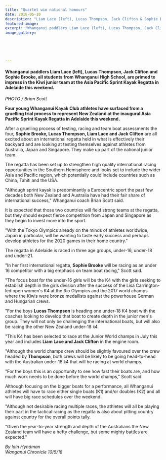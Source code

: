 ```yaml
---
title: "Quartet win national honours"
date: 2018-05-10
description: "Liam Lace (left), Lucas Thompson, Jack Clifton & Sophie Brooke to represent NZ at the Asia Pacific Sprint Kayak Regatta..."
featured-image: 
excerpt: "Whanganui paddlers Liam Lace (left), Lucas Thompson, Jack Clifton & Sophie Brooke are primed to impress in the Kiwi junior team at the Asia Pacific Sprint Kayak Regatta in Adelaide this weekend."
image_gallery:
    
    
    
    
    
---
```


<h4>Whanganui paddlers Liam Lace (left), Lucas Thompson, Jack Clifton and Sophie Brooke, all students from Whanganui High School, are primed to impress in the Kiwi junior team at the Asia Pacific Sprint Kayak Regatta in Adelaide this weekend.</h4>
<p><em>PHOTO / Brian Scott</em></p>
<p class="element element-paragraph"><strong>Four young Whanganui Kayak Club athletes have surfaced from a gruelling trial process to represent New Zealand at the inaugural Asia Pacific Sprint Kayak Regatta in Adelaide this weekend.</strong></p>
<p class="element element-paragraph">After a gruelling process of testing, racing and team boat assessments the four, <strong>Sophie Brooke, Lucas Thompson, Liam Lace and Jack Clifton</strong> are all excited about an international regatta held in what is effectively their backyard and are looking at testing themselves against athletes from Australia, Japan and Singapore. They make up part of the national junior team.</p>
<p class="element element-paragraph">The regatta has been set up to strengthen high quality international racing opportunities in the Southern Hemisphere and looks set to include the wider Asia and Pacific region, which potentially could include countries such as China, Tahiti and the USA.</p>
<p class="element element-paragraph">"Although sprint kayak is predominantly a Eurocentric sport the past few decades both New Zealand and Australia have had their fair share of international success," Whanganui coach Brian Scott said.</p>
<p class="element element-paragraph">It is expected that those two countries will field strong teams at the regatta, but they should expect fierce competition from Japan and Singapore as they begin to invest more into the sport.</p>
<p class="element element-paragraph">"With the Tokyo Olympics already on the minds of athletes worldwide, Japan in particular, will be wanting to taste early success and perhaps develop athletes for the 2020 games in their home country."</p>
<p class="element element-paragraph">The regatta in Adelaide is raced in three age groups, under-16, under-18 and under-21.</p>
<p class="element element-paragraph">"In her first international regatta, <strong>Sophie Brooke</strong> will be racing as an under 16 competitor with a big emphasis on team boat racing," Scott said.</p>
<p class="element element-paragraph">"The focus boat for the under-16 girls will be the K4 with the girls seeking to establish depth in the girls division after the success of the Lisa Carrington-led open women's K4 at the Rio Olympics and the 2017 world champs where the Kiwis were bronze medallists against the powerhouse German and Hungarian crews.</p>
<p class="element element-paragraph">"For the boys <strong>Lucas Thompson</strong> is heading one under-18 K4 boat with the coaches looking to develop that boat to create depth in the junior men's group. They will not only be challenging the international boats, but will also be racing the other New Zealand under-18 k4.</p>
<p class="element element-paragraph">"This K4 has been selected to race at the Junior World champs in July this year and includes <strong>Liam Lace and Jack Clifton</strong> in the engine room.</p>
<p class="element element-paragraph">"Although the world champs crew should be slightly favoured over the crew headed by <strong>Thompson</strong>, both crews will be likely to be going head-to-head with the Australian under-18 k4 that will be racing at world champs.</p>
<p class="element element-paragraph">"For the boys this is an opportunity to see how fast their boats are, and how much work needs to be done before the world champs," Scott said.</p>
<p class="element element-paragraph">Although focusing on the bigger boats for a performance, all Whanganui athletes will have to race either single boats (K1) and/or doubles (K2) and all will have big race schedules over the weekend.</p>
<p class="element element-paragraph">"Although not desirable racing multiple races, the athletes will all be playing their part in the tactical racing as the regatta is also about pitting country against country for the overall points tally.</p>
<p class="element element-paragraph">"Given the year-to-year strength and depth of the Australians the New Zealand team will have a hefty challenge, but some mighty battles are expected."</p>
<p><em>By Iain Hyndman</em><br /><em>Wanganui Chronicle 10/5/18</em></p>

